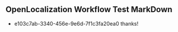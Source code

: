 ## OpenLocalization Workflow Test MarkDown
* e103c7ab-3340-456e-9e6d-7f1c3fa20ea0 thanks!

<!--HONumber=Jul16_HO4-->


